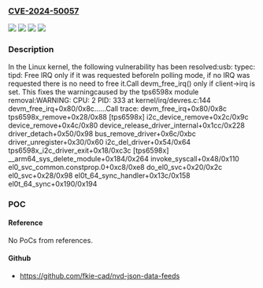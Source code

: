 ### [CVE-2024-50057](https://cve.mitre.org/cgi-bin/cvename.cgi?name=CVE-2024-50057)
![](https://img.shields.io/static/v1?label=Product&message=Linux&color=blue)
![](https://img.shields.io/static/v1?label=Version&message=&color=brightgreen)
![](https://img.shields.io/static/v1?label=Version&message=1da177e4c3f41524e886b7f1b8a0c1fc7321cac2%20&color=brightgreen)
![](https://img.shields.io/static/v1?label=Vulnerability&message=n%2Fa&color=blue)

### Description

In the Linux kernel, the following vulnerability has been resolved:usb: typec: tipd: Free IRQ only if it was requested beforeIn polling mode, if no IRQ was requested there is no need to free it.Call devm_free_irq() only if client->irq is set. This fixes the warningcaused by the tps6598x module removal:WARNING: CPU: 2 PID: 333 at kernel/irq/devres.c:144 devm_free_irq+0x80/0x8c......Call trace:  devm_free_irq+0x80/0x8c  tps6598x_remove+0x28/0x88 [tps6598x]  i2c_device_remove+0x2c/0x9c  device_remove+0x4c/0x80  device_release_driver_internal+0x1cc/0x228  driver_detach+0x50/0x98  bus_remove_driver+0x6c/0xbc  driver_unregister+0x30/0x60  i2c_del_driver+0x54/0x64  tps6598x_i2c_driver_exit+0x18/0xc3c [tps6598x]  __arm64_sys_delete_module+0x184/0x264  invoke_syscall+0x48/0x110  el0_svc_common.constprop.0+0xc8/0xe8  do_el0_svc+0x20/0x2c  el0_svc+0x28/0x98  el0t_64_sync_handler+0x13c/0x158  el0t_64_sync+0x190/0x194

### POC

#### Reference
No PoCs from references.

#### Github
- https://github.com/fkie-cad/nvd-json-data-feeds

